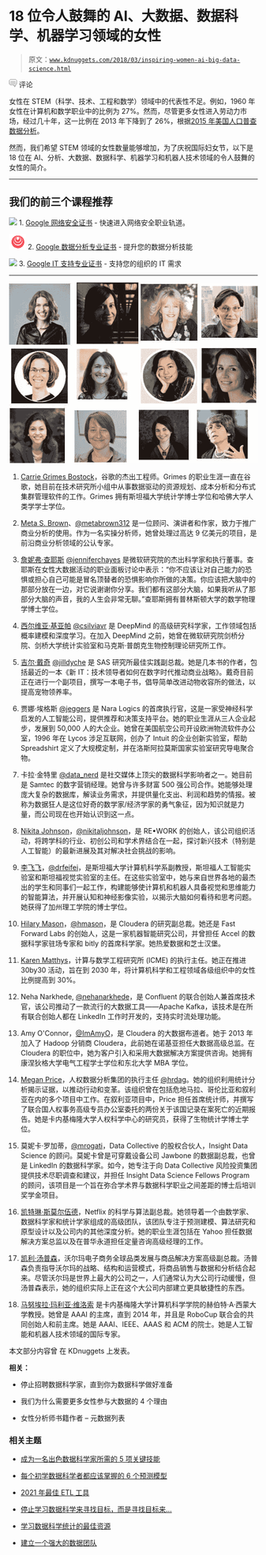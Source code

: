# 18 位令人鼓舞的 AI、大数据、数据科学、机器学习领域的女性

> 原文：[`www.kdnuggets.com/2018/03/inspiring-women-ai-big-data-science.html`](https://www.kdnuggets.com/2018/03/inspiring-women-ai-big-data-science.html)

![c](img/3d9c022da2d331bb56691a9617b91b90.png) 评论

女性在 STEM（科学、技术、工程和数学）领域中的代表性不足。例如，1960 年女性在计算机和数学职业中的比例为 27%。然而，尽管更多女性进入劳动力市场，经过几十年，这一比例在 2013 年下降到了 26%，根据[2015 年美国人口普查数据分析](http://www.aauw.org/research/solving-the-equation/)。

然而，我们希望 STEM 领域的女性数量能够增加，为了庆祝国际妇女节，以下是 18 位在 AI、分析、大数据、数据科学、机器学习和机器人技术领域的令人鼓舞的女性的简介。

* * *

## 我们的前三个课程推荐

![](img/0244c01ba9267c002ef39d4907e0b8fb.png) 1\. [Google 网络安全证书](https://www.kdnuggets.com/google-cybersecurity) - 快速进入网络安全职业轨道。

![](img/e225c49c3c91745821c8c0368bf04711.png) 2\. [Google 数据分析专业证书](https://www.kdnuggets.com/google-data-analytics) - 提升您的数据分析技能

![](img/0244c01ba9267c002ef39d4907e0b8fb.png) 3\. [Google IT 支持专业证书](https://www.kdnuggets.com/google-itsupport) - 支持您的组织的 IT 需求

* * *

![Women in Big Data and Data Science](img/dacf3b4455e2566c68a4b8d5657a073d.png)

1.  [Carrie Grimes Bostock](https://research.google.com/pubs/author31907.html)，谷歌的杰出工程师。Grimes 的职业生涯一直在谷歌，她目前在技术研究所小组中从事数据驱动的资源规划、成本分析和分布式集群管理软件的工作。Grimes 拥有斯坦福大学统计学博士学位和哈佛大学人类学学士学位。

1.  [Meta S. Brown](http://www.metabrown.com/)、[@metabrown312](https://twitter.com/metabrown312) 是一位顾问、演讲者和作家，致力于推广商业分析的使用。作为一名实操分析师，她曾处理过高达 9 亿美元的项目，是前沿商业分析领域的公认专家。

1.  [詹妮弗·查耶斯](https://www.linkedin.com/in/jennifer-chayes-6328145) [@jenniferchayes](https://twitter.com/jenniferchayes) 是微软研究院的杰出科学家和执行董事。查耶斯在女性大数据活动的职业面板讨论中表示：“你不应该让对自己能力的恐惧或担心自己可能是冒名顶替者的恐惧影响你所做的决策。你应该把大脑中的那部分放在一边，对它说谢谢你分享。我们都有这部分大脑，如果我听从了那部分大脑的声音，我的人生会非常无聊。”查耶斯拥有普林斯顿大学的数学物理学博士学位。

1.  [西尔维亚·基亚帕](http://silviac.yolasite.com/) [@csilviavr](https://twitter.com/csilviavr) 是 DeepMind 的高级研究科学家，工作领域包括概率建模和深度学习。在加入 DeepMind 之前，她曾在微软研究院剑桥分院、剑桥大学统计实验室和马克斯·普朗克生物控制理论研究所工作。

1.  [吉尔·戴奇](https://jilldyche.com/) [@jilldyche](https://twitter.com/jilldyche) 是 SAS 研究所最佳实践副总裁。她是几本书的作者，包括最近的一本《新 IT：技术领导者如何在数字时代推动商业战略》。戴奇目前正在进行一个副项目，撰写一本电子书，倡导简单改进动物收容所的做法，以提高宠物领养率。

1.  贾娜·埃格斯 [@jeggers](https://twitter.com/jeggers) 是 Nara Logics 的首席执行官，这是一家受神经科学启发的人工智能公司，提供推荐和决策支持平台。她的职业生涯从三人企业起步，发展到 50,000 人的大企业。她曾在美国航空公司开设欧洲物流软件办公室，1996 年在 Lycos 涉足互联网，创办了 Intuit 的企业创新实验室，帮助 Spreadshirt 定义了大规模定制，并在洛斯阿拉莫斯国家实验室研究导电聚合物。

1.  卡拉·金特里 [@data_nerd](https://twitter.com/data_nerd) 是社交媒体上顶尖的数据科学影响者之一。她目前是 Samtec 的数字营销经理。她曾与许多财富 500 强公司合作。她能够处理庞大复杂的数据库，解读业务需求，并提供量化支出、利润和趋势的情报。被称为数据狂人是这位好奇的数学家/经济学家的勇气象征，因为知识就是力量，而公司现在也开始认识到这一点。

1.  [Nikita Johnson](https://www.linkedin.com/in/nikitaljohnson/)，[@nikitaljohnson](https://twitter.com/nikitaljohnson)，是 RE•WORK 的创始人，该公司组织活动，将跨学科的行业、初创公司和学术界结合在一起，探讨新兴技术（特别是人工智能）的最新进展及其对解决社会挑战的影响。

1.  [李飞飞](http://vision.stanford.edu/feifeili/)，[@drfeifei](https://twitter.com/drfeifei)，是斯坦福大学计算机科学系副教授，斯坦福人工智能实验室和斯坦福视觉实验室的主任。在这些实验室中，她与来自世界各地的最杰出的学生和同事们一起工作，构建能够使计算机和机器人具备视觉和思维能力的智能算法，并开展认知和神经影像实验，以揭示大脑如何看待和思考问题。她获得了加州理工学院的博士学位。

1.  [Hilary Mason](https://www.linkedin.com/in/hilarymason/)，[@hmason](https://twitter.com/hmason)，是 Cloudera 的研究副总裁。她还是 Fast Forward Labs 的创始人，这是一家机器智能研究公司，并曾担任 Accel 的数据科学家驻场专家和 bitly 的首席科学家。她热爱数据和芝士汉堡。

1.  [Karen Matthys](https://profiles.stanford.edu/karen-matthys)，计算与数学工程研究所 (ICME) 的执行主任。她正在推进 30by30 活动，旨在到 2030 年，将计算机科学和工程领域各级组织中的女性比例提高到 30%。

1.  Neha Narkhede, [@nehanarkhede](https://twitter.com/nehanarkhede)，是 Confluent 的联合创始人兼首席技术官，该公司推动了一款流行的大数据工具——Apache Kafka，该技术是在所有联合创始人都在 LinkedIn 工作时开发的，支持实时流处理功能。

1.  Amy O'Connor，[@ImAmyO](https://twitter.com/ImAmyO)，是 Cloudera 的大数据布道者。她于 2013 年加入了 Hadoop 分销商 Cloudera，此前她在诺基亚担任大数据高级总监。在 Cloudera 的职位中，她为客户引入和采用大数据解决方案提供咨询。她拥有康涅狄格大学电气工程学士学位和东北大学 MBA 学位。

1.  [Megan Price](https://hrdag.org/people/megan-price-phd/)，人权数据分析集团的执行主任 [@hrdag](https://twitter.com/hrdag)。她的组织利用统计分析揭示证据，以推动行动和变革。该组织曾在包括危地马拉、哥伦比亚和叙利亚在内的多个项目中工作。在叙利亚项目中，Price 担任首席统计师，并撰写了联合国人权事务高级专员办公室委托的两份关于该国记录在案死亡的近期报告。她是卡内基梅隆大学人权科学中心的研究员，获得了生物统计学博士学位。

1.  莫妮卡·罗加蒂，[@mrogati](https://twitter.com/mrogati)，Data Collective 的股权合伙人，Insight Data Science 的顾问。莫妮卡曾是可穿戴设备公司 Jawbone 的数据副总裁，也曾是 LinkedIn 的数据科学家。如今，她专注于向 Data Collective 风险投资集团提供技术尽职调查和建议，并担任 Insight Data Science Fellows Program 的顾问，该项目是一个旨在弥合学术界与数据科学职业之间差距的博士后培训奖学金项目。

1.  [凯特琳·斯莫尔伍德](https://www.linkedin.com/in/caitlinsmallwood)，Netflix 的科学与算法副总裁。她领导着一个由数学家、数据科学家和统计学家组成的高级团队，该团队专注于预测建模、算法研究和原型设计以及公司内的其他深度分析。她的职业生涯包括在 Yahoo 担任数据解决方案总监以及在普华永道担任定量咨询高级经理的工作。

1.  [凯利·汤普森](https://www.linkedin.com/in/kelly-thompson-9836204)，沃尔玛电子商务全球品类发展与商品解决方案高级副总裁。汤普森负责指导沃尔玛的战略、结构和运营模式，将商品销售与数据和分析结合起来。尽管沃尔玛是世界上最大的公司之一，人们通常认为大公司行动缓慢，但汤普森表示，她的组织实际上正在这个大公司内部建立更具敏捷性的东西。

1.  [马努埃拉·玛利亚·维洛索](https://en.wikipedia.org/wiki/Manuela_M._Veloso) 是卡内基梅隆大学计算机科学学院的赫伯特·A·西蒙大学教授。她曾是 AAAI 的主席，直到 2014 年，并且是 RoboCup 联合会的共同创始人和前主席。她是 AAAI、IEEE、AAAS 和 ACM 的院士。她是人工智能和机器人技术领域的国际专家。

本文部分内容曾 在 KDnuggets 上发表。

**相关：**

+   停止招聘数据科学家，直到你为数据科学做好准备

+   我们为什么需要更多女性参与大数据的 4 个理由

+   女性分析师书籍作者 – 元数据列表

### 相关主题

+   [成为一名出色数据科学家所需的 5 项关键技能](https://www.kdnuggets.com/2021/12/5-key-skills-needed-become-great-data-scientist.html)

+   [每个初学数据科学者都应该掌握的 6 个预测模型](https://www.kdnuggets.com/2021/12/6-predictive-models-every-beginner-data-scientist-master.html)

+   [2021 年最佳 ETL 工具](https://www.kdnuggets.com/2021/12/mozart-best-etl-tools-2021.html)

+   [停止学习数据科学来寻找目标，而是寻找目标来…](https://www.kdnuggets.com/2021/12/stop-learning-data-science-find-purpose.html)

+   [学习数据科学统计的最佳资源](https://www.kdnuggets.com/2021/12/springboard-top-resources-learn-data-science-statistics.html)

+   [建立一个强大的数据团队](https://www.kdnuggets.com/2021/12/build-solid-data-team.html)
